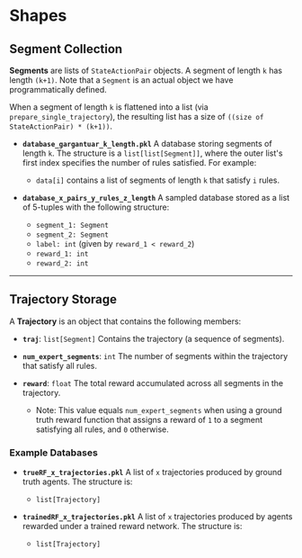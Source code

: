 # Shapes

## Segment Collection

**Segments** are lists of `StateActionPair` objects. A segment of length `k` has length `(k+1)`. Note that a `Segment` is an actual object we have programmatically defined.

When a segment of length `k` is flattened into a list (via `prepare_single_trajectory`), the resulting list has a size of `((size of StateActionPair) * (k+1))`.


- **`database_gargantuar_k_length.pkl`**
  A database storing segments of length `k`. The structure is a `list[list[Segment]]`, where the outer list's first index specifies the number of rules satisfied. For example:
  - `data[i]` contains a list of segments of length `k` that satisfy `i` rules.

- **`database_x_pairs_y_rules_z_length`**
  A sampled database stored as a list of 5-tuples with the following structure:
  - `segment_1: Segment`
  - `segment_2: Segment`
  - `label: int` (given by `reward_1 < reward_2`)
  - `reward_1: int`
  - `reward_2: int`

---

## Trajectory Storage

A **Trajectory** is an object that contains the following members:

- **`traj`**: `list[Segment]`
  Contains the trajectory (a sequence of segments).

- **`num_expert_segments`**: `int`
  The number of segments within the trajectory that satisfy all rules.

- **`reward`**: `float`
  The total reward accumulated across all segments in the trajectory.
  - Note: This value equals `num_expert_segments` when using a ground truth reward function that assigns a reward of `1` to a segment satisfying all rules, and `0` otherwise.

### Example Databases

- **`trueRF_x_trajectories.pkl`**
  A list of `x` trajectories produced by ground truth agents. The structure is:
  - `list[Trajectory]`

- **`trainedRF_x_trajectories.pkl`**
  A list of `x` trajectories produced by agents rewarded under a trained reward network. The structure is:
  - `list[Trajectory]`
